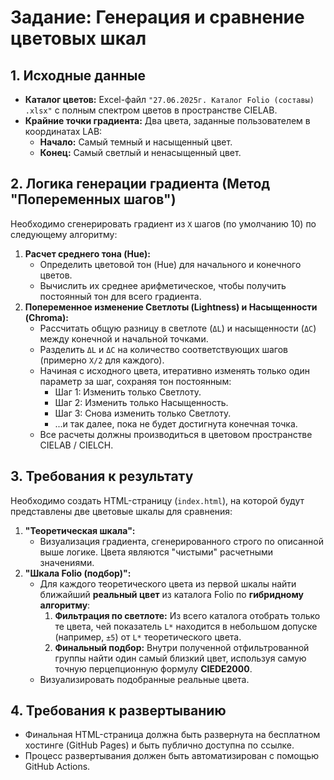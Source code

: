 # Задание: Генерация и сравнение цветовых шкал

## 1. Исходные данные
- **Каталог цветов:** Excel-файл `"27.06.2025г. Каталог Folio (составы) .xlsx"` с полным спектром цветов в пространстве CIELAB.
- **Крайние точки градиента:** Два цвета, заданные пользователем в координатах LAB:
    - **Начало:** Самый темный и насыщенный цвет.
    - **Конец:** Самый светлый и ненасыщенный цвет.

## 2. Логика генерации градиента (Метод "Попеременных шагов")

Необходимо сгенерировать градиент из `X` шагов (по умолчанию 10) по следующему алгоритму:

1.  **Расчет среднего тона (Hue):**
    - Определить цветовой тон (Hue) для начального и конечного цветов.
    - Вычислить их среднее арифметическое, чтобы получить постоянный тон для всего градиента.
2.  **Попеременное изменение Светлоты (Lightness) и Насыщенности (Chroma):**
    - Рассчитать общую разницу в светлоте (`ΔL`) и насыщенности (`ΔC`) между конечной и начальной точками.
    - Разделить `ΔL` и `ΔC` на количество соответствующих шагов (примерно `X/2` для каждого).
    - Начиная с исходного цвета, итеративно изменять только один параметр за шаг, сохраняя тон постоянным:
        - Шаг 1: Изменить только Светлоту.
        - Шаг 2: Изменить только Насыщенность.
        - Шаг 3: Снова изменить только Светлоту.
        - ...и так далее, пока не будет достигнута конечная точка.
    - Все расчеты должны производиться в цветовом пространстве CIELAB / CIELCH.

## 3. Требования к результату

Необходимо создать HTML-страницу (`index.html`), на которой будут представлены две цветовые шкалы для сравнения:

1.  **"Теоретическая шкала":**
    - Визуализация градиента, сгенерированного строго по описанной выше логике. Цвета являются "чистыми" расчетными значениями.
2.  **"Шкала Folio (подбор)":**
    - Для каждого теоретического цвета из первой шкалы найти ближайший **реальный цвет** из каталога Folio по **гибридному алгоритму**:
        1. **Фильтрация по светлоте:** Из всего каталога отобрать только те цвета, чей показатель `L*` находится в небольшом допуске (например, `±5`) от `L*` теоретического цвета.
        2. **Финальный подбор:** Внутри полученной отфильтрованной группы найти один самый близкий цвет, используя самую точную перцепционную формулу **CIEDE2000**.
    - Визуализировать подобранные реальные цвета.

## 4. Требования к развертыванию
- Финальная HTML-страница должна быть развернута на бесплатном хостинге (GitHub Pages) и быть публично доступна по ссылке.
- Процесс развертывания должен быть автоматизирован с помощью GitHub Actions. 